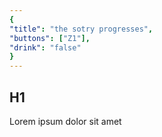 ```yaml
---
{
"title": "the sotry progresses",
"buttons": ["Z1"],
"drink": "false"
}
---
```


## H1

Lorem ipsum dolor sit amet